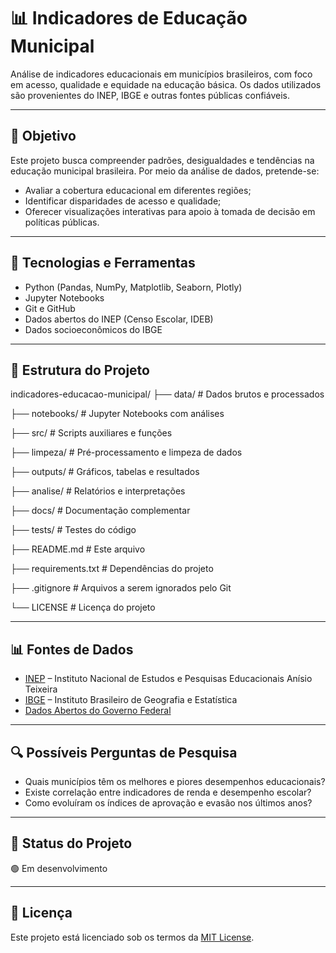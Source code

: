 # 📊 Indicadores de Educação Municipal

Análise de indicadores educacionais em municípios brasileiros, com foco em acesso, qualidade e equidade na educação básica. Os dados utilizados são provenientes do INEP, IBGE e outras fontes públicas confiáveis.

---

## 🎯 Objetivo

Este projeto busca compreender padrões, desigualdades e tendências na educação municipal brasileira. Por meio da análise de dados, pretende-se:

- Avaliar a cobertura educacional em diferentes regiões;
- Identificar disparidades de acesso e qualidade;
- Oferecer visualizações interativas para apoio à tomada de decisão em políticas públicas.

---

## 🧰 Tecnologias e Ferramentas

- Python (Pandas, NumPy, Matplotlib, Seaborn, Plotly)
- Jupyter Notebooks
- Git e GitHub
- Dados abertos do INEP (Censo Escolar, IDEB)
- Dados socioeconômicos do IBGE

---


## 📁 Estrutura do Projeto

indicadores-educacao-municipal/
├── data/ # Dados brutos e processados

├── notebooks/ # Jupyter Notebooks com análises

├── src/ # Scripts auxiliares e funções

├── limpeza/ # Pré-processamento e limpeza de dados

├── outputs/ # Gráficos, tabelas e resultados

├── analise/ # Relatórios e interpretações

├── docs/ # Documentação complementar

├── tests/ # Testes do código

├── README.md # Este arquivo

├── requirements.txt # Dependências do projeto

├── .gitignore # Arquivos a serem ignorados pelo Git

└── LICENSE # Licença do projeto


---

## 📊 Fontes de Dados

- [INEP](https://www.gov.br/inep) – Instituto Nacional de Estudos e Pesquisas Educacionais Anísio Teixeira  
- [IBGE](https://www.ibge.gov.br) – Instituto Brasileiro de Geografia e Estatística  
- [Dados Abertos do Governo Federal](https://dados.gov.br)

---

## 🔍 Possíveis Perguntas de Pesquisa

- Quais municípios têm os melhores e piores desempenhos educacionais?
- Existe correlação entre indicadores de renda e desempenho escolar?
- Como evoluíram os índices de aprovação e evasão nos últimos anos?

---

## 📌 Status do Projeto

🟢 Em desenvolvimento

---

## 📄 Licença

Este projeto está licenciado sob os termos da [MIT License](./LICENSE).

